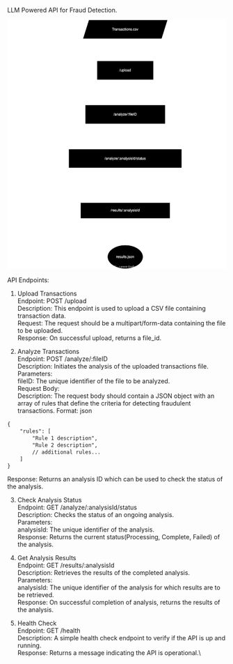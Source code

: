 LLM Powered API for Fraud Detection.

![Flowchart Diagram](./assets/FraudDetectFlow.svg)

API Endpoints:
1. Upload Transactions\
Endpoint: POST /upload\
Description: This endpoint is used to upload a CSV file containing transaction data.\
Request: The request should be a multipart/form-data containing the file to be uploaded.\
Response: On successful upload, returns a file_id.


2. Analyze Transactions\
Endpoint: POST /analyze/:fileID\
Description: Initiates the analysis of the uploaded transactions file.\
Parameters:\
fileID: The unique identifier of the file to be analyzed.\
Request Body:\
Description: The request body should contain a JSON object with an array of rules that define the criteria for detecting fraudulent transactions.
Format:
json
```
{
    "rules": [
        "Rule 1 description",
        "Rule 2 description",
        // additional rules...
    ]
}
```
Response: Returns an analysis ID which can be used to check the status of the analysis.


3. Check Analysis Status\
Endpoint: GET /analyze/:analysisId/status\
Description: Checks the status of an ongoing analysis.\
Parameters:\
analysisId: The unique identifier of the analysis.\
Response: Returns the current status(Processing, Complete, Failed) of the analysis.


4. Get Analysis Results\
Endpoint: GET /results/:analysisId\
Description: Retrieves the results of the completed analysis.\
Parameters:\
analysisId: The unique identifier of the analysis for which results are to be retrieved.\
Response: On successful completion of analysis, returns the results of the analysis.


5. Health Check\
Endpoint: GET /health\
Description: A simple health check endpoint to verify if the API is up and running.\
Response: Returns a message indicating the API is operational.\
